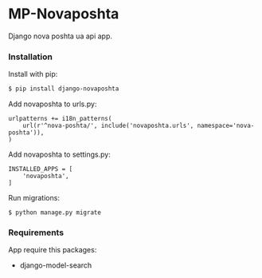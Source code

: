 # MP-Novaposhta

Django nova poshta ua api app.

### Installation

Install with pip:

```sh
$ pip install django-novaposhta
```

Add novaposhta to urls.py:

```
urlpatterns += i18n_patterns(
    url(r'^nova-poshta/', include('novaposhta.urls', namespace='nova-poshta')),
)
```

Add novaposhta to settings.py:
```
INSTALLED_APPS = [
    'novaposhta',
]
```

Run migrations:
```
$ python manage.py migrate
```

### Requirements

App require this packages:

* django-model-search
